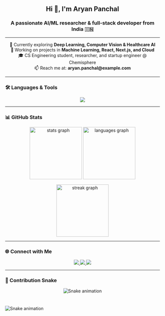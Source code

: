 <h2 align="center">Hi 👋, I'm Aryan Panchal</h2>
<h3 align="center">A passionate AI/ML researcher & full-stack developer from India 🇮🇳</h3>

---

<p align="center">
  🌱 Currently exploring <b>Deep Learning, Computer Vision & Healthcare AI</b> <br/>
  🔭 Working on projects in <b>Machine Learning, React, Next.js, and Cloud</b> <br/>
  🎓 CS Engineering student, researcher, and startup engineer @ Chemisphere <br/>
  📫 Reach me at: <b>aryan.panchal@example.com</b> <br/>
</p>

---

### 🛠️ Languages & Tools  

<p align="center">
  <img src="https://skillicons.dev/icons?i=python,js,ts,react,nextjs,html,css,tailwind,bootstrap,java,cs,cpp,git,github,linux,vscode,figma" />
</p>

---

### 📊 GitHub Stats  

<p align="center">
  <img src="https://github-readme-stats.vercel.app/api?username=aryannpanchal&show_icons=true&theme=tokyonight&count_private=true" height="170" alt="stats graph" />
  <img src="https://github-readme-stats.vercel.app/api/top-langs?username=aryannpanchal&layout=compact&theme=tokyonight&langs_count=8" height="170" alt="languages graph" />
</p>

<p align="center">
  <img src="https://streak-stats.demolab.com?user=aryannpanchal&theme=tokyonight" height="170" alt="streak graph" />
</p>

---

### 🌐 Connect with Me  

<p align="center">
  <a href="https://linkedin.com/in/aryannpanchal" target="_blank">
    <img src="https://img.shields.io/badge/LinkedIn-0077B5?style=for-the-badge&logo=linkedin&logoColor=white"/>
  </a>
  <a href="mailto:aryan.panchal@example.com">
    <img src="https://img.shields.io/badge/Gmail-D14836?style=for-the-badge&logo=gmail&logoColor=white"/>
  </a>
  <a href="https://instagram.com/aryannpanchal" target="_blank">
    <img src="https://img.shields.io/badge/Instagram-E4405F?style=for-the-badge&logo=instagram&logoColor=white"/>
  </a>
</p>

---

### 🐍 Contribution Snake  

<p align="center">
  <img src="https://raw.githubusercontent.com/aryannpanchal/aryannpanchal/snake.svg" alt="Snake animation" />
</p>

###

<br clear="both">

<img src="https://raw.githubusercontent.com/maurodesouza/maurodesouza/snake.svg" alt="Snake animation" />

###
